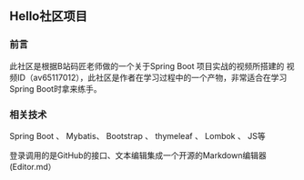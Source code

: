 ## Hello社区项目
### 前言
此社区是根据B站码匠老师做的一个关于Spring Boot 项目实战的视频所搭建的
视频ID（av65117012），此社区是作者在学习过程中的一个产物，非常适合在学习
Spring Boot时拿来练手。

### 相关技术
Spring Boot 、 Mybatis、 Bootstrap 、 thymeleaf 、 Lombok 、 JS等

登录调用的是GitHub的接口、文本编辑集成一个开源的Markdown编辑器(Editor.md）



